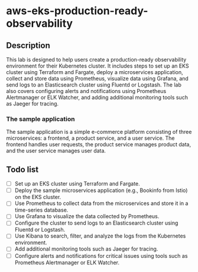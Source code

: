 # aws-eks-production-ready-observability

## Description
This lab is designed to help users create a production-ready observability environment for their Kubernetes cluster. It includes steps to set up an EKS cluster using Terraform and Fargate, deploy a microservices application, collect and store data using Prometheus, visualize data using Grafana, and send logs to an Elasticsearch cluster using Fluentd or Logstash. The lab also covers configuring alerts and notifications using Prometheus Alertmanager or ELK Watcher, and adding additional monitoring tools such as Jaeger for tracing.

### The sample application
The sample application is a simple e-commerce platform consisting of three microservices: a frontend, a product service, and a user service. The frontend handles user requests, the product service manages product data, and the user service manages user data.

## Todo list
- [ ] Set up an EKS cluster using Terraform and Fargate.
- [ ] Deploy the sample microservices application (e.g., Bookinfo from Istio) on the EKS cluster.
- [ ] Use Prometheus to collect data from the microservices and store it in a time-series database.
- [ ] Use Grafana to visualize the data collected by Prometheus.
- [ ] Configure the cluster to send logs to an Elasticsearch cluster using Fluentd or Logstash.
- [ ] Use Kibana to search, filter, and analyze the logs from the Kubernetes environment.
- [ ] Add additional monitoring tools such as Jaeger for tracing.
- [ ] Configure alerts and notifications for critical issues using tools such as Prometheus Alertmanager or ELK Watcher.
